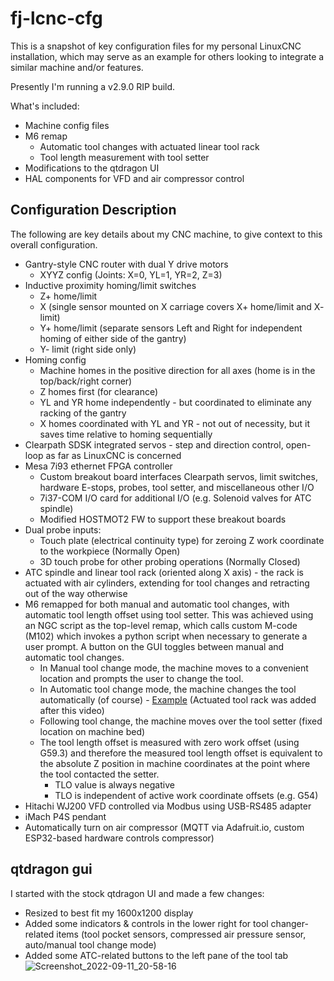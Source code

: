 # fj-lcnc-cfg
This is a snapshot of key configuration files for my personal LinuxCNC installation, which may serve as an example for others looking to integrate a similar machine and/or features.

Presently I'm running a v2.9.0 RIP build.

What's included:
* Machine config files
* M6 remap
  * Automatic tool changes with actuated linear tool rack
  * Tool length measurement with tool setter
* Modifications to the qtdragon UI
* HAL components for VFD and air compressor control

## Configuration Description
The following are key details about my CNC machine, to give context to this overall configuration.
* Gantry-style CNC router with dual Y drive motors
    * XYYZ config (Joints: X=0, YL=1, YR=2, Z=3)
* Inductive proximity homing/limit switches
    * Z+ home/limit
    * X (single sensor mounted on X carriage covers X+ home/limit and X- limit)
    * Y+ home/limit (separate sensors Left and Right for independent homing of either side of the gantry)
    * Y- limit (right side only)
* Homing config
    * Machine homes in the positive direction for all axes (home is in the top/back/right corner)
    * Z homes first (for clearance)
    * YL and YR home independently - but coordinated to eliminate any racking of the gantry
    * X homes coordinated with YL and YR - not out of necessity, but it saves time relative to homing sequentially
* Clearpath SDSK integrated servos - step and direction control, open-loop as far as LinuxCNC is concerned
* Mesa 7i93 ethernet FPGA controller
    * Custom breakout board interfaces Clearpath servos, limit switches, hardware E-stops, probes, tool setter, and miscellaneous other I/O
    * 7i37-COM I/O card for additional I/O (e.g. Solenoid valves for ATC spindle)
    * Modified HOSTMOT2 FW to support these breakout boards
* Dual probe inputs:
    * Touch plate (electrical continuity type) for zeroing Z work coordinate to the workpiece (Normally Open)
    * 3D touch probe for other probing operations (Normally Closed)
* ATC spindle and linear tool rack (oriented along X axis) - the rack is actuated with air cylinders, extending for tool changes and retracting out of the way otherwise
* M6 remapped for both manual and automatic tool changes, with automatic tool length offset using tool setter.  This was achieved using an NGC script as the top-level remap, which calls custom M-code (M102) which invokes a python script when necessary to generate a user prompt.  A button on the GUI toggles between manual and automatic tool changes.
    * In Manual tool change mode, the machine moves to a convenient location and prompts the user to change the tool.  
    * In Automatic tool change mode, the machine changes the tool automatically (of course) - [Example](https://www.youtube.com/watch?v=98X_LPUHFn0 "ATC example video") (Actuated tool rack was added after this video)
    * Following tool change, the machine moves over the tool setter (fixed location on machine bed)
    * The tool length offset is measured with zero work offset (using G59.3) and therefore the measured tool length offset is equivalent to the absolute Z position in machine coordinates at the point where the tool contacted the setter.
        * TLO value is always negative
        * TLO is independent of active work coordinate offsets (e.g. G54)
* Hitachi WJ200 VFD controlled via Modbus using USB-RS485 adapter 
* iMach P4S pendant
* Automatically turn on air compressor (MQTT via Adafruit.io, custom ESP32-based hardware controls compressor)

## qtdragon gui
I started with the stock qtdragon UI and made a few changes:
* Resized to best fit my 1600x1200 display
* Added some indicators & controls in the lower right for tool changer-related items (tool pocket sensors, compressed air pressure sensor, auto/manual tool change mode)
* Added some ATC-related buttons to the left pane of the tool tab
![Screenshot_2022-09-11_20-58-16](https://user-images.githubusercontent.com/24237058/189557962-51730797-63c3-47d1-a49a-d7392fb95c13.png)


